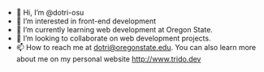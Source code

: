 - 👋 Hi, I’m @dotri-osu
- 👀 I’m interested in front-end development
- 🌱 I’m currently learning web development at Oregon State.
- 💞️ I’m looking to collaborate on web development projects.
- 📫 How to reach me at dotri@oregonstate.edu. You can also learn more about me on my personal website http://www.trido.dev

<!---
dotri-osu/dotri-osu is a ✨ special ✨ repository because its `README.md` (this file) appears on your GitHub profile.
You can click the Preview link to take a look at your changes.
--->
